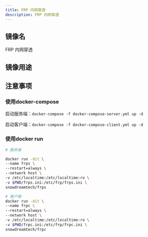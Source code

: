 ```yaml
---
title: FRP 内网穿透
description: FRP 内网穿透
---
```


## 镜像名

FRP 内网穿透

## 镜像用途

## 注意事项

### 使用docker-compose

启动服务端：`docker-compose -f docker-compose-server.yml up -d`

启动客户端：`docker-compose -f docker-compose-client.yml up -d`

### 使用docker run 

```bash
# 服务端

docker run -dit \
--name frps \
--restart=always \
--network host \
-v /etc/localtime:/etc/localtime:ro \
-v $PWD/frps.ini:/etc/frp/frps.ini \
snowdreamtech/frps
```

```bash
# 客户端
docker run -dit \
--name frpc \
--restart=always \
--network host \
-v /etc/localtime:/etc/localtime:ro \
-v $PWD/frpc.ini:/etc/frp/frpc.ini \
snowdreamtech/frpc
```

